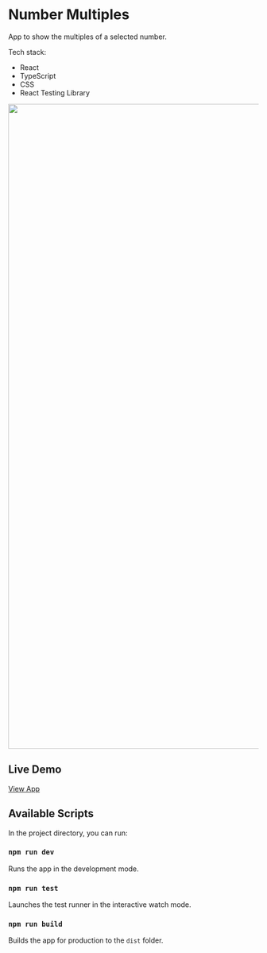 # Number Multiples

App to show the multiples of a selected number.

Tech stack:

-   React
-   TypeScript
-   CSS
-   React Testing Library

<img width="1298" alt="" src="http://michaelyu.co.uk/assets/img/project-number-multiples-v2.jpg">

## Live Demo

[View App](https://michaelyu.co.uk/number-multiples/)

## Available Scripts

In the project directory, you can run:

### `npm run dev`

Runs the app in the development mode.

### `npm run test`

Launches the test runner in the interactive watch mode.

### `npm run build`

Builds the app for production to the `dist` folder.
